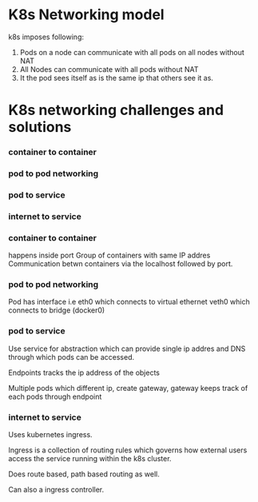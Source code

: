 # K8s Networking model

k8s imposes following:
1. Pods on a node can communicate with all pods on all nodes without NAT
2. All Nodes can communicate with all pods without NAT
3. It the pod sees itself as is the same ip that others see it as.


# K8s networking challenges and solutions
### container to container
### pod to pod networking
### pod to service
### internet to service


### container to container

happens inside port
Group of containers with same IP addres
Communication betwn containers via the localhost followed by port.


### pod to pod networking

Pod has interface i.e eth0 which connects to virtual ethernet veth0 which connects to bridge (docker0)


### pod to service

Use service for abstraction which can provide single ip addres and DNS through which pods can be accessed.

Endpoints tracks the ip address of the objects

Multiple pods which different ip, create gateway, gateway keeps track of each pods through endpoint


### internet to service

Uses kubernetes ingress.

Ingress is a collection of routing rules which governs how external users access the service running within the k8s cluster.

Does route based, path based routing as well.

Can also a ingress controller.
